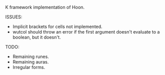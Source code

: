 K framework implementation of Hoon.

ISSUES:
 - Implicit brackets for cells not implemented.
 - wutcol should throw an error if the first argument doesn't evaluate to a boolean, but it doesn't.

TODO:
 - Remaining runes.
 - Remaining auras.
 - Irregular forms.
